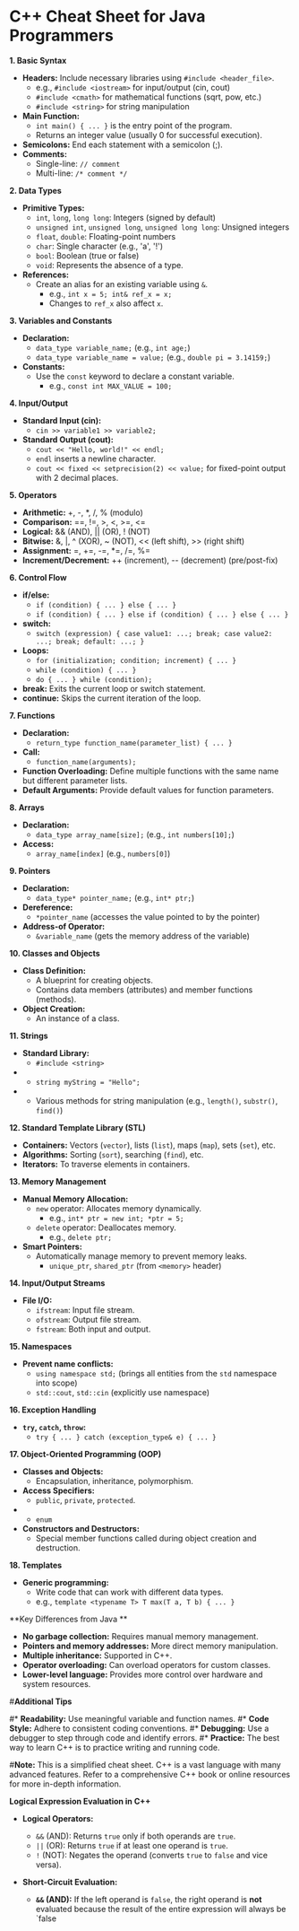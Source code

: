 # C++ Cheat Sheet for Java Programmers

**1. Basic Syntax**

*   **Headers:** Include necessary libraries using `#include <header_file>`.
    *   e.g., `#include <iostream>` for input/output (cin, cout)
    *   `#include <cmath>` for mathematical functions (sqrt, pow, etc.)
    *   `#include <string>` for string manipulation
*   **Main Function:**
    *   `int main() { ... }` is the entry point of the program.
    *   Returns an integer value (usually 0 for successful execution).
*   **Semicolons:** End each statement with a semicolon (;).
*   **Comments:**
    *   Single-line: `// comment`
    *   Multi-line: `/* comment */`

**2. Data Types**

*   **Primitive Types:**
    *   `int`, `long`, `long long`: Integers (signed by default)
    *   `unsigned int`, `unsigned long`, `unsigned long long`: Unsigned integers
    *   `float`, `double`: Floating-point numbers
    *   `char`: Single character (e.g., 'a', '!')
    *   `bool`: Boolean (true or false)
    *   `void`: Represents the absence of a type.
*   **References:**
    *   Create an alias for an existing variable using `&`.
        *   e.g., `int x = 5; int& ref_x = x;` 
        *   Changes to `ref_x` also affect `x`.

**3. Variables and Constants**

*   **Declaration:**
    *   `data_type variable_name;` (e.g., `int age;`)
    *   `data_type variable_name = value;` (e.g., `double pi = 3.14159;`)
*   **Constants:**
    *   Use the `const` keyword to declare a constant variable.
        *   e.g., `const int MAX_VALUE = 100;`

**4. Input/Output**

*   **Standard Input (cin):**
    *   `cin >> variable1 >> variable2;` 
*   **Standard Output (cout):**
    *   `cout << "Hello, world!" << endl;`
    *   `endl` inserts a newline character.
    *   `cout << fixed << setprecision(2) << value;` for fixed-point output with 2 decimal places.

**5. Operators**

*   **Arithmetic:** +, -, *, /, % (modulo)
*   **Comparison:** ==, !=, >, <, >=, <=
*   **Logical:** && (AND), || (OR), ! (NOT)
*   **Bitwise:** &, |, ^ (XOR), ~ (NOT), << (left shift), >> (right shift)
*   **Assignment:** =, +=, -=, *=, /=, %=
*   **Increment/Decrement:** ++ (increment), -- (decrement) (pre/post-fix)

**6. Control Flow**

*   **if/else:**
    *   `if (condition) { ... } else { ... }`
    *   `if (condition) { ... } else if (condition) { ... } else { ... }`
*   **switch:**
    *   `switch (expression) { case value1: ...; break; case value2: ...; break; default: ...; }`
*   **Loops:**
    *   `for (initialization; condition; increment) { ... }`
    *   `while (condition) { ... }`
    *   `do { ... } while (condition);`
*   **break:** Exits the current loop or switch statement.
*   **continue:** Skips the current iteration of the loop.

**7. Functions**

*   **Declaration:**
    *   `return_type function_name(parameter_list) { ... }`
*   **Call:**
    *   `function_name(arguments);`
*   **Function Overloading:** Define multiple functions with the same name but different parameter lists.
*   **Default Arguments:** Provide default values for function parameters.

**8. Arrays**

*   **Declaration:**
    *   `data_type array_name[size];` (e.g., `int numbers[10];`)
*   **Access:**
    *   `array_name[index]` (e.g., `numbers[0]`)

**9. Pointers**

*   **Declaration:**
    *   `data_type* pointer_name;` (e.g., `int* ptr;`)
*   **Dereference:**
    *   `*pointer_name` (accesses the value pointed to by the pointer)
*   **Address-of Operator:**
    *   `&variable_name` (gets the memory address of the variable)

**10. Classes and Objects**

*   **Class Definition:**
    *   A blueprint for creating objects.
    *   Contains data members (attributes) and member functions (methods).
*   **Object Creation:**
    *   An instance of a class.

**11. Strings**

*   **Standard Library:**
    *   `#include <string>`
*   *   `string myString = "Hello";`
*   *   Various methods for string manipulation (e.g., `length()`, `substr()`, `find()`)

**12. Standard Template Library (STL)**

*   **Containers:** Vectors (`vector`), lists (`list`), maps (`map`), sets (`set`), etc.
*   **Algorithms:** Sorting (`sort`), searching (`find`), etc.
*   **Iterators:** To traverse elements in containers.

**13. Memory Management**

*   **Manual Memory Allocation:**
    *   `new` operator: Allocates memory dynamically.
        *   e.g., `int* ptr = new int; *ptr = 5;`
    *   `delete` operator: Deallocates memory.
        *   e.g., `delete ptr;` 
*   **Smart Pointers:**
    *   Automatically manage memory to prevent memory leaks.
        *   `unique_ptr`, `shared_ptr` (from `<memory>` header)

**14. Input/Output Streams**

*   **File I/O:**
    *   `ifstream`: Input file stream.
    *   `ofstream`: Output file stream.
    *   `fstream`: Both input and output.

**15. Namespaces**

*   **Prevent name conflicts:**
    *   `using namespace std;` (brings all entities from the `std` namespace into scope)
    *   `std::cout`, `std::cin` (explicitly use namespace)

**16. Exception Handling**

*   **`try`, `catch`, `throw`:**
    *   `try { ... } catch (exception_type& e) { ... }`

**17. Object-Oriented Programming (OOP)**

*   **Classes and Objects:** 
    *   Encapsulation, inheritance, polymorphism.
*   **Access Specifiers:**
    *   `public`, `private`, `protected`.
*   *   `enum` 
*   **Constructors and Destructors:**
    *   Special member functions called during object creation and destruction.

**18. Templates**

*   **Generic programming:**
    *   Write code that can work with different data types.
    *   e.g., `template <typename T> T max(T a, T b) { ... }`

**Key Differences from Java **

*   **No garbage collection:** Requires manual memory management.
*   **Pointers and memory addresses:** More direct memory manipulation.
*   **Multiple inheritance:** Supported in C++.
*   **Operator overloading:** Can overload operators for custom classes.
*   **Lower-level language:** Provides more control over hardware and system resources.

#**Additional Tips**

#*   **Readability:** Use meaningful variable and function names.
#*   **Code Style:** Adhere to consistent coding conventions.
#*   **Debugging:** Use a debugger to step through code and identify errors.
#*   **Practice:** The best way to learn C++ is to practice writing and running code.

#**Note:** This is a simplified cheat sheet. C++ is a vast language with many advanced features. Refer to a comprehensive C++ book or online resources for more in-depth information.

**Logical Expression Evaluation in C++**

* **Logical Operators:**
    * `&&` (AND): Returns `true` only if both operands are `true`.
    * `||` (OR): Returns `true` if at least one operand is `true`.
    * `!` (NOT): Negates the operand (converts `true` to `false` and vice versa).

* **Short-Circuit Evaluation:**
    * **`&&` (AND):** If the left operand is `false`, the right operand is **not** evaluated because the result of the entire expression will always be `false
